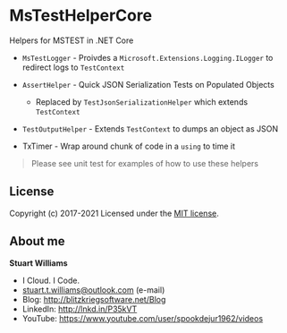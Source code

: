 # MsTestHelperCore #

Helpers for MSTEST in .NET Core

* `MsTestLogger` - Proivdes a `Microsoft.Extensions.Logging.ILogger` to redirect logs to `TestContext`

* `AssertHelper` - Quick JSON Serialization Tests on Populated Objects
  - Replaced by `TestJsonSerializationHelper` which extends `TestContext`


* `TestOutputHelper` - Extends `TestContext` to dumps an object as JSON

* TxTimer - Wrap around chunk of code in a `using` to time it

> Please see unit test for examples of how to use these helpers

## License
Copyright (c) 2017-2021
Licensed under the [MIT license](LICENSE).

## About me ##

**Stuart Williams**

* I Cloud. I Code. 
* <a href="mailto:stuart.t.williams@outlook.com" target="_blank">stuart.t.williams@outlook.com</a> (e-mail)
* Blog: <a href="http://blitzkriegsoftware.net/Blog" target="_blank">http://blitzkriegsoftware.net/Blog</a>
* LinkedIn: <a href="http://lnkd.in/P35kVT" target="_blank">http://lnkd.in/P35kVT</a>
* YouTube: <a href="https://www.youtube.com/user/spookdejur1962/videos" target="_blank">https://www.youtube.com/user/spookdejur1962/videos</a> 
